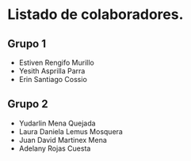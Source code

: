 # Listado de colaboradores.

## Grupo 1
- Estiven Rengifo Murillo
- Yesith Asprilla Parra
- Erin Santiago Cossio

## Grupo 2
- Yudarlin Mena Quejada
- Laura Daniela Lemus Mosquera
- Juan David Martinex Mena
- Adelany Rojas Cuesta
